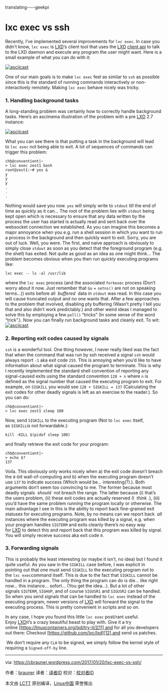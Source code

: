 translating----geekpi

lxc exec vs ssh
============================================================


Recently, I’ve implemented several improvements for `lxc exec`. In case you didn’t know, `lxc exec` is [LXD][1]‘s client tool that uses the [LXD][2] [client api][3] to talk to the LXD daemon and execute any program the user might want. Here is a small example of what you can do with it:

 [![asciicast](https://asciinema.org/a/100035.png)][4] 

One of our main goals is to make `lxc exec` feel as similar to `ssh` as possible since this is the standard of running commands interactively or non-interactively remotely. Making `lxc exec` behave nicely was tricky.

### 1\. Handling background tasks

A long-standing problem was certainly how to correctly handle background tasks. Here’s an asciinema illustration of the problem with a pre [LXD][5] 2.7 instance:

 [![asciicast](https://asciinema.org/a/100040.png)][6] 

What you can see there is that putting a task in the background will lead to `lxc exec` not being able to exit. A lot of sequences of commands can trigger this problem:

```
chb@conventiont|~
> lxc exec zest1 bash
root@zest1:~# yes &
y
y
y
.
.
.
```

Nothing would save you now. `yes` will simply write to `stdout` till the end of time as quickly as it can…
The root of the problem lies with `stdout` being kept open which is necessary to ensure that any data written by the process the user has started is actually read and sent back over the websocket connection we established.
As you can imagine this becomes a major annoyance when you e.g. run a shell session in which you want to run a process in the background and then quickly want to exit. Sorry, you are out of luck. Well, you were.
The first, and naive approach is obviously to simply close `stdout` as soon as you detect that the foreground program (e.g. the shell) has exited. Not quite as good as an idea as one might think… The problem becomes obvious when you then run quickly executing programs like:

```
lxc exec -- ls -al /usr/lib
```

where the `lxc exec` process (and the associated `forkexec` process (Don’t worry about it now. Just remember that `Go` + `setns()` are not on speaking terms…)) exits before all  _buffered_  data in `stdout` was read. In this case you will cause truncated output and no one wants that. After a few approaches to the problem that involved, disabling pty buffering (Wasn’t pretty I tell you that and also didn’t work predictably.) and other weird ideas I managed to solve this by employing a few `poll()` “tricks” (In some sense of the word “trick”.). Now you can finally run background tasks and cleanly exit. To wit:
 [![asciicast](https://asciinema.org/a/100043.png)][7] 

### 2\. Reporting exit codes caused by signals

`ssh` is a wonderful tool. One thing however, I never really liked was the fact that when the command that was run by ssh received a signal `ssh` would always report `-1` aka exit code `255`. This is annoying when you’d like to have information about what signal caused the program to terminate. This is why I recently implemented the standard shell convention of reporting any signal-caused exits using the standard convention `128 + n` where `n` is defined as the signal number that caused the executing program to exit. For example, on `SIGKILL` you would see `128 + SIGKILL = 137` (Calculating the exit codes for other deadly signals is left as an exercise to the reader.). So you can do:

```
chb@conventiont|~
> lxc exec zest1 sleep 100
```


Now, send `SIGKILL` to the executing program (Not to `lxc exec` itself, as `SIGKILL`is not forwardable.):

```
kill -KILL $(pidof sleep 100)
```

and finally retrieve the exit code for your program:

```
chb@conventiont|~
> echo $?
137
```

Voila. This obviously only works nicely when a) the exit code doesn’t breach the `8`-bit wall-of-computing and b) when the executing program doesn’t use `137` to indicate success (Which would be… interesting(?).). Both arguments don’t seem too convincing to me. The former because most deadly signals  _should_  not breach the range. The latter because (i) that’s the users problem, (ii) these exit codes are actually reserved (I  _think_ .), (iii) you’d have the same problem running the program locally or otherwise.
The main advantage I see in this is the ability to report back fine-grained exit statuses for executing programs. Note, by no means can we report back  _all_ instances where the executing program was killed by a signal, e.g. when your program handles `SIGTERM` and exits cleanly there’s no easy way for [LXD][8] to detect this and report back that this program was killed by signal. You will simply receive success aka exit code `0`.

### 3\. Forwarding signals

This is probably the least interesting (or maybe it isn’t, no idea) but I found it quite useful. As you saw in the `SIGKILL` case before, I was explicit in pointing out that one must send `SIGKILL` to the executing program not to the `lxc exec`command itself. This is due to the fact that `SIGKILL` cannot be handled in a program. The only thing the program can do is die… like right now… this instance… sofort… (You get the idea…). But a lot of other signals `SIGTERM`, `SIGHUP`, and of course `SIGUSR1` and `SIGUSR2` can be handled. So when you send signals that can be handled to `lxc exec` instead of the executing program, newer versions of [LXD][9] will forward the signal to the executing process. This is pretty convenient in scripts and so on.

In any case, I hope you found this little `lxc exec` post/rant useful. Enjoy [LXD][10]it’s a crazy beautiful beast to play with. Give it a try online [https://linuxcontainers.org/lxd/try-it/][11] and for all you developers out there: Checkout [https://github.com/lxc/lxd][12] and send us patches. 


 We don’t require any `CLA` to be signed, we simply follow the kernel style of requiring a `Signed-off-by` line.

--------------------------------------------------------------------------------

via: https://cbrauner.wordpress.com/2017/01/20/lxc-exec-vs-ssh/

作者：[brauner][a]
译者：[译者ID](https://github.com/译者ID)
校对：[校对者ID](https://github.com/校对者ID)

本文由 [LCTT](https://github.com/LCTT/TranslateProject) 原创编译，[Linux中国](https://linux.cn/) 荣誉推出

[a]:https://cbrauner.wordpress.com
[1]:https://github.com/lxc/lxd
[2]:https://github.com/lxc/lxd
[3]:https://github.com/lxc/lxd/blob/master/client.go
[4]:https://asciinema.org/a/100035?autoplay=1
[5]:https://github.com/lxc/lxd
[6]:https://asciinema.org/a/100040?autoplay=1
[7]:https://asciinema.org/a/100043?autoplay=1
[8]:https://github.com/lxc/lxd
[9]:https://github.com/lxc/lxd
[10]:https://github.com/lxc/lxd
[11]:https://linuxcontainers.org/lxd/try-it/
[12]:https://github.com/lxc/lxd
